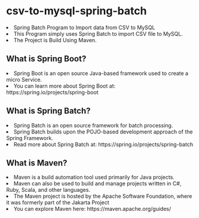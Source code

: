 # csv-to-mysql-spring-batch
<li> Spring Batch Program to Import data from CSV to MySQL
<li> This Program simply uses Spring Batch to import CSV file to MySQL.
<li> The Project is Build Using Maven.

## What is Spring Boot?
<li> Spring Boot is an open source Java-based framework used to create a micro Service.
<li> You can learn more about Spring Boot at: https://spring.io/projects/spring-boot
  
## What is Spring Batch?
<li> Spring Batch is an open source framework for batch processing.
<li> Spring Batch builds upon the POJO-based development approach of the Spring Framework.
<li> Read more about Spring Batch at: https://spring.io/projects/spring-batch
  
## What is Maven?
<li> Maven is a build automation tool used primarily for Java projects.
<li> Maven can also be used to build and manage projects written in C#, Ruby, Scala, and other languages.
<li> The Maven project is hosted by the Apache Software Foundation, where it was formerly part of the Jakarta Project
<li> You can explore Maven here: https://maven.apache.org/guides/
